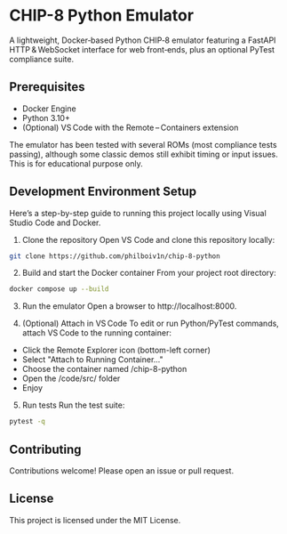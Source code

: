 # CHIP-8 Python Emulator 

A lightweight, Docker‑based Python CHIP‑8 emulator featuring a FastAPI HTTP & WebSocket interface for web front‑ends, plus an optional PyTest compliance suite.

## Prerequisites
- Docker Engine
- Python 3.10+
- (Optional) VS Code with the Remote – Containers extension

The emulator has been tested with several ROMs (most compliance tests passing), although some classic demos still exhibit timing or input issues.
This is for educational purpose only.

## Development Environment Setup

Here’s a step-by-step guide to running this project locally using Visual Studio Code and Docker.

1. Clone the repository
Open VS Code and clone this repository locally:
```bash
git clone https://github.com/philboiv1n/chip-8-python
```

2. Build and start the Docker container
From your project root directory:
```bash
docker compose up --build
```

3. Run the emulator
Open a browser to http://localhost:8000.

4. (Optional) Attach in VS Code
To edit or run Python/PyTest commands, attach VS Code to the running container:
- Click the Remote Explorer icon (bottom-left corner)
- Select "Attach to Running Container..."
- Choose the container named /chip-8-python
- Open the /code/src/ folder
- Enjoy

5. Run tests
Run the test suite:
```bash
pytest -q
```

## Contributing
Contributions welcome! Please open an issue or pull request.

## License
This project is licensed under the MIT License.